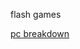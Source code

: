 flash games

<a href="https://andryrc24.github.io/flash-bypass-test.github.io/flash%20games/pc_breakdown.swf">pc breakdown</a>
